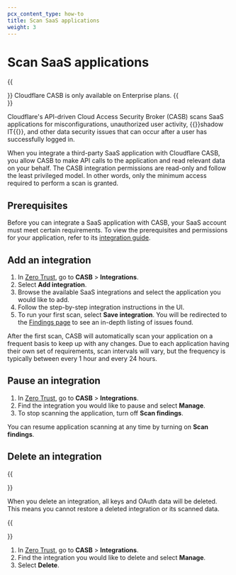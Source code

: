 ```yaml
---
pcx_content_type: how-to
title: Scan SaaS applications
weight: 3
---
```


# Scan SaaS applications

{{<Aside type="note">}}
Cloudflare CASB is only available on Enterprise plans.
{{</Aside>}}

Cloudflare's API-driven Cloud Access Security Broker (CASB) scans SaaS applications for misconfigurations, unauthorized user activity, {{<glossary-tooltip term_id="shadow IT" link="https://www.cloudflare.com/learning/access-management/what-is-shadow-it/">}}shadow IT{{</glossary-tooltip>}}, and other data security issues that can occur after a user has successfully logged in.

When you integrate a third-party SaaS application with Cloudflare CASB, you allow CASB to make API calls to the application and read relevant data on your behalf. The CASB integration permissions are read-only and follow the least privileged model. In other words, only the minimum access required to perform a scan is granted.

## Prerequisites

Before you can integrate a SaaS application with CASB, your SaaS account must meet certain requirements. To view the prerequisites and permissions for your application, refer to its [integration guide](/cloudflare-one/applications/scan-apps/casb-integrations/).

## Add an integration

1. In [Zero Trust](https://one.dash.cloudflare.com/), go to **CASB** > **Integrations**.
2. Select **Add integration**.
3. Browse the available SaaS integrations and select the application you would like to add.
4. Follow the step-by-step integration instructions in the UI.
5. To run your first scan, select **Save integration**. You will be redirected to the [Findings page](/cloudflare-one/applications/scan-apps/manage-findings/) to see an in-depth listing of issues found.

After the first scan, CASB will automatically scan your application on a frequent basis to keep up with any changes. Due to each application having their own set of requirements, scan intervals will vary, but the frequency is typically between every 1 hour and every 24 hours.

## Pause an integration

1. In [Zero Trust](https://one.dash.cloudflare.com/), go to **CASB** > **Integrations**.
2. Find the integration you would like to pause and select **Manage**.
3. To stop scanning the application, turn off **Scan findings**.

You can resume application scanning at any time by turning on **Scan findings**.

## Delete an integration

{{<Aside type="warning">}}

When you delete an integration, all keys and OAuth data will be deleted. This means you cannot restore a deleted integration or its scanned data.

{{</Aside>}}

1. In [Zero Trust](https://one.dash.cloudflare.com/), go to **CASB** > **Integrations**.
2. Find the integration you would like to delete and select **Manage**.
3. Select **Delete**.
